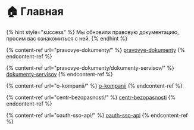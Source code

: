 # 🏠 Главная

{% hint style="success" %}
Мы обновили правовую документацию, просим вас ознакомиться с ней.
{% endhint %}

{% content-ref url="pravovye-dokumenty/" %}
[pravovye-dokumenty](pravovye-dokumenty/)
{% endcontent-ref %}

{% content-ref url="pravovye-dokumenty/dokumenty-servisov/" %}
[dokumenty-servisov](pravovye-dokumenty/dokumenty-servisov/)
{% endcontent-ref %}

{% content-ref url="o-kompanii/" %}
[o-kompanii](o-kompanii/)
{% endcontent-ref %}

{% content-ref url="centr-bezopasnosti/" %}
[centr-bezopasnosti](centr-bezopasnosti/)
{% endcontent-ref %}

{% content-ref url="oauth-sso-api/" %}
[oauth-sso-api](oauth-sso-api/)
{% endcontent-ref %}
